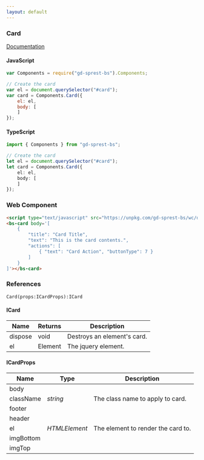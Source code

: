 ```yaml
---
layout: default
---
```


### Card
[Documentation](https://getbootstrap.com/docs/4.1/components/cards)

<div id="cardDemo"></div>

#### JavaScript
```js
var Components = require("gd-sprest-bs").Components;

// Create the card
var el = document.querySelector("#card");
var card = Components.Card({
    el: el,
    body: [
    ]
});
```

#### TypeScript

```ts
import { Components } from "gd-sprest-bs";

// Create the card
let el = document.querySelector("#card");
let card = Components.Card({
    el: el,
    body: [
    ]
});
```

### Web Component

```html
<script type="text/javascript" src="https://unpkg.com/gd-sprest-bs/wc/dist/gd-sprest-bs.js"></script>
<bs-card body='[
    {
        "title": "Card Title",
        "text": "This is the card contents.",
        "actions": [
            { "text": "Card Action", "buttonType": 7 }
        ]
    }
]'></bs-card>
```

<bs-card body='[
    {
        "title": "Card Title",
        "text": "This is the card contents.",
        "actions": [
            { "text": "Card Action", "buttonType": 7 }
        ]
    }
]'></bs-card>

### References

```
Card(props:ICardProps):ICard
```

#### ICard

| Name | Returns | Description |
| --- | --- | --- |
| dispose | void | Destroys an element's card. |
| el | Element | The jquery element. |

#### ICardProps

| Name | Type | Description |
| --- | --- | --- |
| body | | |
| className | _string_ | The class name to apply to card. |
| footer | | |
| header | | |
| el | _HTMLElement_ | The element to render the card to. |
| imgBottom | | |
| imgTop | | |

<script type="text/javascript">
    // Wait for the window to be loaded
    window.addEventListener("load", function() {
        // See if a card exists
        var card = document.querySelector("#cardDemo");
        if(card) {
            // Render the card
            $REST.Components.Card({
                el: card,
                body: [
                    {
                        "title": "Card Title",
                        "text": "This is the card contents.",
                        "actions": [
                            { "text": "Card Action", "buttonType": 7 }
                        ]
                    }
                ]
            });
        }
    });
</script>